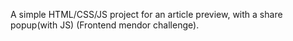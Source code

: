 A simple HTML/CSS/JS project for an article preview, with a share popup(with JS) (Frontend mendor challenge).
